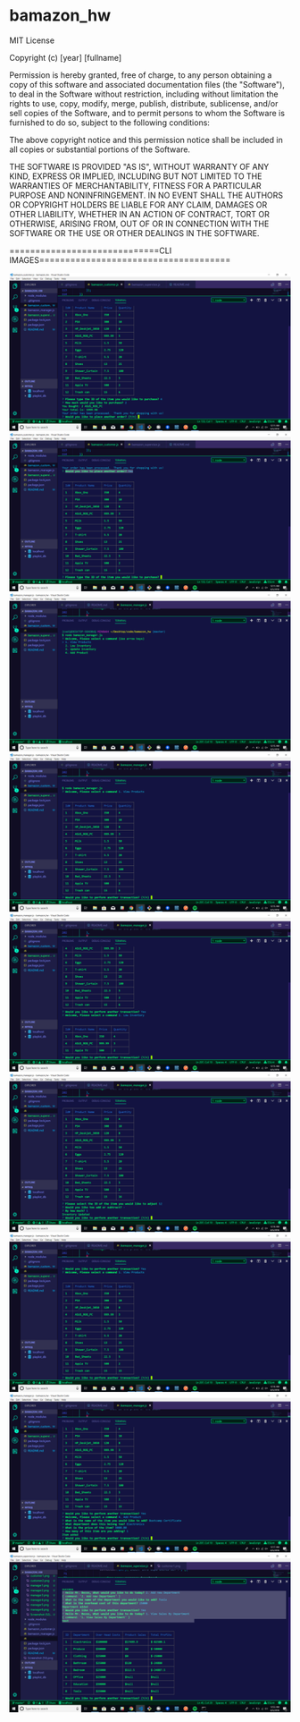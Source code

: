 # bamazon_hw

MIT License

Copyright (c) [year] [fullname]

Permission is hereby granted, free of charge, to any person obtaining a copy
of this software and associated documentation files (the "Software"), to deal
in the Software without restriction, including without limitation the rights
to use, copy, modify, merge, publish, distribute, sublicense, and/or sell
copies of the Software, and to permit persons to whom the Software is
furnished to do so, subject to the following conditions:

The above copyright notice and this permission notice shall be included in all
copies or substantial portions of the Software.

THE SOFTWARE IS PROVIDED "AS IS", WITHOUT WARRANTY OF ANY KIND, EXPRESS OR
IMPLIED, INCLUDING BUT NOT LIMITED TO THE WARRANTIES OF MERCHANTABILITY,
FITNESS FOR A PARTICULAR PURPOSE AND NONINFRINGEMENT. IN NO EVENT SHALL THE
AUTHORS OR COPYRIGHT HOLDERS BE LIABLE FOR ANY CLAIM, DAMAGES OR OTHER
LIABILITY, WHETHER IN AN ACTION OF CONTRACT, TORT OR OTHERWISE, ARISING FROM,
OUT OF OR IN CONNECTION WITH THE SOFTWARE OR THE USE OR OTHER DEALINGS IN THE
SOFTWARE.


=============================CLI IMAGES=====================================

![customer CLI](images/customer1.png)
![customer CLI](images/customer2.png)
![customer CLI](images/manager1.png)
![customer CLI](images/manager2.png)
![customer CLI](images/manager3.png)
![customer CLI](images/manager4.png)
![customer CLI](images/manager5.png)
![customer CLI](images/manager6.png)
![customer CLI](images/supervisor1.png)

